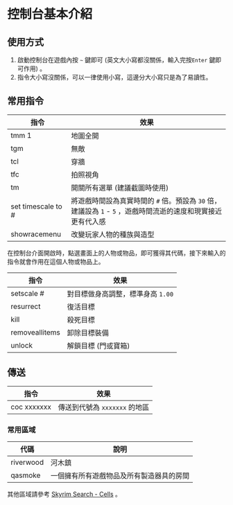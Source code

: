 # 控制台基本介紹

## 使用方式

1. 啟動控制台在遊戲內按 `~` 鍵即可 (英文大小寫都沒關係，輸入完按`Enter` 鍵即可作用) 。
2. 指令大小寫沒關係，可以一律使用小寫，這邊分大小寫只是為了易讀性。

## 常用指令

指令|效果
---|--- 
tmm 1 | 地圖全開
tgm | 無敵
tcl | 穿牆
tfc | 拍照視角
tm | 開關所有選單 (建議截圖時使用)
set timescale to # | 將遊戲時間設為真實時間的 `#` 倍。預設為 `30` 倍，建議設為 `1` - `5` ，遊戲時間流逝的速度和現實接近更有代入感
showracemenu | 改變玩家人物的種族與造型

在控制台介面開啟時，點選畫面上的人物或物品，即可獲得其代碼，接下來輸入的指令就會作用在這個人物或物品上。

指令|效果
---|--- 
setscale # | 對目標做身高調整，標準身高 `1.00`
resurrect | 復活目標 
kill | 殺死目標 
removeallitems | 卸除目標裝備
unlock | 解鎖目標 (門或寶箱)

## 傳送

指令 | 效果
---|---
coc xxxxxxx | 傳送到代號為 `xxxxxxx` 的地區

### 常用區域

代碼|說明
---|---
riverwood | 河木鎮
qasmoke | 一個擁有所有遊戲物品及所有製造器具的房間

其他區域請參考 [Skyrim Search - Cells](http://www.skyrimsearch.com/categories/cells/) 。